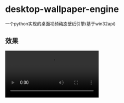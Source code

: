 # desktop-wallpaper-engine
一个python实现的桌面视频动态壁纸引擎(基于win32api)
## 效果
<video id="video" controls="" preload="auto" >
      <source id="mp4" src="mp4格式视频" type="imgs/2022-04-02-16-42-11.mp4">
</videos>
## 如何使用？
1.安装依赖库  
```python
pip install pywin32
```
2.clone本项目到本地 
```
git clone https://github.com/Quandong-Zhang/desktop-wallpaper-engine-new.git
```
3.运行main.py,在弹出的对话框中点击“启动壁纸”，并选择一个你想作为壁纸的视频文件。  
4.enjoy it!

## 关于win11多桌面兼容功能（会耗费较多性能）  
在win11下使用多桌面功能时请点击该按钮（点一下就好）
